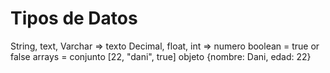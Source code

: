 # Tipos de Datos

String, text, Varchar => texto
Decimal, float, int => numero
boolean = true or false
arrays = conjunto [22, "dani", true]
objeto {nombre: Dani, edad: 22}

